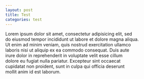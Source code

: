 ```yaml
---
layout: post
title: Test
categories: test
---
```

Lorem ipsum dolor sit amet, consectetur adipisicing elit, sed<br/>
do eiusmod tempor incididunt ut labore et dolore magna aliqua.<br/>
Ut enim ad minim veniam, quis nostrud exercitation ullamco<br/>
laboris nisi ut aliquip ex ea commodo consequat.  Duis aute<br/>
irure dolor in reprehenderit in voluptate velit esse cillum<br/>
dolore eu fugiat nulla pariatur.  Excepteur sint occaecat<br/>
cupidatat non proident, sunt in culpa qui officia deserunt<br/>
mollit anim id est laborum.<br/>
